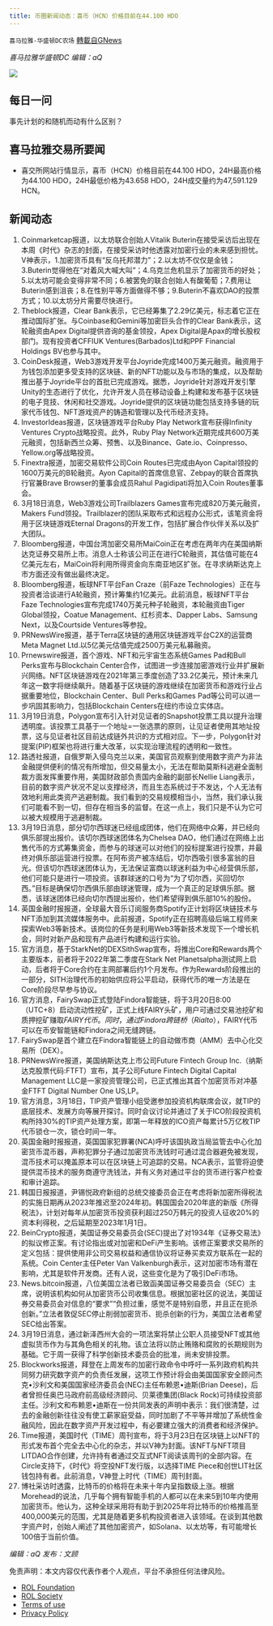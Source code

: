 ```yaml
---
title: 币圈新闻动态：喜币（HCN）价格目前在44.100 HDO
---
```

`喜马拉雅-华盛顿DC农场` [轉載自GNews](https://gnews.org/zh-hans/2191073/)

*喜马拉雅华盛顿DC 编辑：aQ*

![](http://himalayawashingtondc.org/wp-content/uploads/2021/07/ScreenShot-2021-07-31-at-16.20.22@2x.png)



## 每日一问





事先计划的和随机而动有什么区别？





## 喜马拉雅交易所要闻





- 喜交所网站行情显示，喜币（HCN）价格目前在44.100 HDO，24H最高价格为44.100 HDO，24H最低价格为43.658 HDO，24H成交量约为47,591.129 HCN。






## 新闻动态





1. Coinmarketcap报道，以太坊联合创始人Vitalik Buterin在接受采访后出现在本周《时代》杂志的封面，在接受采访时他透露对加密行业的未来感到担忧。V神表示，1.加密货币具有“反乌托邦潜力”；2.以太坊不仅仅是金钱；3.Buterin觉得他在“对着风大喊大叫”；4.乌克兰危机显示了加密货币的好处；5.以太坊可能会变得非常不同；6.被罢免的联合创始人有酸葡萄；7.费用让Buterin感到沮丧；8.在性别平等方面做得不够；9.Buterin不喜欢DAO的投票方式；10.以太坊分片需要尽快进行。
2. Theblock报道，Clear Bank表示，它已经筹集了2.29亿美元，标志着它正在推动国际扩张。与Coinbase和Gemini等加密巨头合作的Clear Bank表示，这轮融资由Apex Digital提供咨询的基金领投，Apex Digital是Apax的增长股权部门。现有投资者CFFIUK Ventures(Barbados)Ltd和PPF Financial Holdings BV也参与其中。
3. CoinDesk报道，Web3游戏开发平台Joyride完成1400万美元融资。融资用于为钱包添加更多受支持的区块链、新的NFT功能以及与市场的集成，以及帮助推出基于Joyride平台的首批已完成游戏。据悉，Joyride针对游戏开发引擎Unity的生态进行了优化，允许开发人员在移动设备上构建和发布基于区块链的电子竞技、休闲和社交游戏。Joyride提供的区块链功能包括支持多链的玩家代币钱包、NFT游戏资产的铸造和管理以及代币经济支持。
4. InvestorIdeas报道，区块链游戏平台Ruby Play Network宣布获得Infinity Ventures Crypto战略投资。此外，Ruby Play Network近期完成共600万美元融资，包括新西兰众筹、预售、以及Binance、Gate.io、Coinpresso、Yellow.org等战略投资。
5. Finextra报道，加密交易软件公司Coin Routes已完成由Ayon Capital领投的1600万美元的B轮融资。Ayon Capital的首席信息官、Zebpay的联合首席执行官兼Brave Browser的董事会成员Rahul Pagidipati将加入Coin Routes董事会。
6. 3月18日消息，Web3游戏公司Trailblazers Games宣布完成820万美元融资，Makers Fund领投。Trailblazer的团队采取布式和远程办公形式，该笔资金将用于区块链游戏Eternal Dragons的开发工作，包括扩展合作伙伴关系以及扩大团队。
7. Bloomberg报道，中国台湾加密交易所MaiCoin正在考虑在两年内在美国纳斯达克证券交易所上市。消息人士称该公司正在进行C轮融资，其估值可能在4亿美元左右，MaiCoin将利用所得资金向东南亚地区扩张。在寻求纳斯达克上市方面还没有做出最终决定。
8. Bloomberg报道，板球NFT平台Fan Craze（前Faze Technologies）正在与投资者洽谈进行A轮融资，预计筹集约1亿美元。此前消息，板球NFT平台Faze Technologies宣布完成1740万美元种子轮融资，本轮融资由Tiger Global领投，Coatue Management、红杉资本、Dapper Labs、Samsung Next，以及Courtside Ventures等参投。
9. PRNewsWire报道，基于Terra区块链的通用区块链游戏平台C2X的运营商Meta Magnet Ltd.以5亿美元估值完成2500万美元私募融资。
10. Prnewswire报道，首个游戏、NFT和元宇宙生态系统Games Pad和Bull Perks宣布与Blockchain Center合作，试图进一步连接加密游戏行业并扩展新兴网络。NFT区块链游戏在2021年第三季度创造了33.2亿美元，预计未来几年这一数字将继续飙升。随着基于区块链的游戏继续在加密货币和游戏行业占据重要地位，Blockchain Center、Bull Perks和Games Pad等公司可以进一步巩固其影响力，包括Blockchain Centers在纽约市设立实体店。
11. 3月19日消息，Polygon宣布引入针对见证者的Snapshot投票工具以提升治理透明度。该投票工具基于一个地址=一张选票的原则，让见证者使用其地址投票，这与见证者社区目前达成链外共识的方式相对应。下一步，Polygon针对提案(PIP)框架也将进行重大改革，以实现治理流程的透明和一致性。
12. 路透社报道，自俄罗斯入侵乌克兰以来，美国官员观察到使用数字资产为非法金融提供便利的情况有所增加，但交易量太小，无法在帮助莫斯科逃避全面制裁方面发挥重要作用，美国财政部负责国内金融的副部长Nellie Liang表示，目前的数字资产状况不足以支撑经济，而且生态系统过于不发达，个人无法有效地利用此类资产逃避制裁。我们看到的交易规模相当小，当然，我们承认我们可能看不到一切，但存在相当多的监督。在这一点上，我们只是不认为它可以被大规模用于逃避制裁。
13. 3月19日消息，部分切尔西球迷已经组成团体，他们在网络中众筹，并已经向俱乐部提出报价。该切尔西球迷团体名为Chelsea DAO，他们通过在网络上出售代币的方式筹集资金，而参与的球迷可以对他们的投标提案进行投票，并最终对俱乐部运营进行投票。在阿布资产被冻结后，切尔西吸引很多富翁的目光。但该切尔西球迷团体认为，无法保证富商以球迷利益为中心经营俱乐部，他们可能只是进行一项投资。该群球迷的口号为“为了切尔西，买回切尔西。”目标是确保切尔西俱乐部由球迷管理，成为一个真正的足球俱乐部。据悉，该球迷团体已经向切尔西提出报价，他们希望得到俱乐部10%的股份。
14. 英国金融时报报道，全球最大音乐订阅服务商Spotify正计划将区块链技术与NFT添加到其流媒体服务中。此前报道，Spotify正在招聘高级后端工程师来探索Web3等新技术。该岗位的任务是利用Web3等新技术发现下一个增长机会，同时对新产品和现有产品进行构建和运行实验。
15. 官方消息，基于StarkNet的DEXSithSwap宣布，将推出Core和Rewards两个主要版本，前者将于2022年第二季度在Stark Net Planetsalpha测试网上启动，后者将于Core合约在主网部署后约1个月发布。作为Rewards阶段推出的一部分，SITH治理代币的初始供应将公平启动，获得代币的唯一方法是在Core阶段尽早参与协议。
16. 官方消息，FairySwap正式登陆Findora智能链，将于3月20日8:00（UTC+8）启动流动性挖矿，正式上线FAIRY头矿，用户可通过交易池挖矿和质押挖矿赚取$FAIRY代币。同时，通过Findora跨链桥（Rialto），$FAIRY代币可以在币安智能链和Findora之间无缝跨链。
17. FairySwap是首个建立在Findora智能链上的自动做市商（AMM）去中心化交易所（DEX）。
18. PRNewsWire报道，美国纳斯达克上市公司Future Fintech Group Inc.（纳斯达克股票代码:FTFT）宣布，其子公司Future Fintech Digital Capital Management LLC是一家投资管理公司，已正式推出其首个加密货币对冲基金FTFT Digital Number One US,LP。
19. 官方消息，3月18日，TIP资产管理小组受邀参加投资机构联席会议，就TIP的底层技术、发展方向等展开探讨。同时会议讨论并通过了关于ICO阶段投资机构所持30%的TIP资产处理方案，即第一年释放的ICO资产每累计5万亿枚TIP代币锁仓一次，锁仓时间一年。
20. 英国金融时报报道，英国国家犯罪署(NCA)呼吁该国执政当局监管去中心化加密货币混币器，声称犯罪分子通过加密货币洗钱时可通过混合器避免被发现，混币技术可以掩盖原本可以在区块链上可追踪的交易。NCA表示，监管将迫使提供混币技术的服务商遵守洗钱法，并有义务对通过平台的货币进行客户检查和审计追踪。
21. 韩国日报报道，尹锡悦政府新组的总统交接委员会正在考虑将新加密所得税法的实施日期再从2023年推迟至2024年初。韩国国会2020年底的新版《所得税法》，计划对每年从加密货币投资获利超过250万韩元的投资人征收20%的资本利得税，之后延期至2023年1月1日。
22. BeinCrypto报道，美国证券交易委员会(SEC)提出了对1934年《证券交易法》的拟议修正案。有讨论指出或对加密和DeFi产生影响。该修正案要求交易所的定义包括：提供使用非公司交易权益和通信协议将证券买卖双方联系在一起的系统。Coin Center主任Peter Van Valkenburgh表示，这对加密市场有潜在影响，尤其是软件开发商。还有人说，这些变化是为了吸引DeFi市场。
23. News.bitcoin报道，八位美国立法者已致函美国证券交易委员会（SEC）主席，说明该机构如何从加密货币公司收集信息。根据加密社区的说法，美国证券交易委员会对信息的“要求”“负担过重，感觉不是特别自愿，并且正在扼杀创新。”立法者敦促SEC停止削弱加密货币、扼杀创新的行为，美国立法者希望SEC给出答案。
24. 3月19日消息，通过新泽西州大会的一项法案将禁止公职人员接受NFT或其他虚拟货币作为与其角色相关的礼物。该立法将以防止贿赂和腐败的长期规则为基础。它于周一获得了科学创新技术委员会的批准，尚未安排投票。
25. Blockworks报道，拜登在上周发布的加密行政命令中呼吁一系列政府机构共同努力研究数字资产的负责任发展，这项工作预计将会由美国国家安全顾问杰克•沙利文和美国国家经济委员会(NEC)主任布赖恩•迪斯(Brian Deese)，后者曾担任奥巴马政府前高级经济顾问、贝莱德集团(Black Rock)可持续投资部主任。沙利文和布赖恩•迪斯在一份共同发表的声明中表示：我们很清楚，过去的金融创新往往没有使工薪家庭受益，同时加剧了不平等并增加了系统性金融风险，因此在数字资产开发过程中，有必要建立强大的消费者和经济保护。
26. Time报道，美国时代（TIME）周刊宣布，将于3月23日在区块链上以NFT的形式发布首个完全去中心化的杂志，并以V神为封面。该NFT与NFT项目LITDAO合作创建，允许持有者通过交互式NFT阅读该周刊的全部内容。在Circle支持下，《时代》将空投NFT发行版，以选择TIME Piece和创世LIT社区钱包持有者。此前消息，V神登上时代（TIME）周刊封面。
27. 博社采访时透露，比特币的价格将在未来十年内呈指数级上涨。根据Morehead的说法，几乎每个拥有智能手机的人都可以在未来5到10年内使用加密货币。他认为，这种全球采用将有助于到2025年将比特币的价格推高至400,000美元的范围，尤其是随着更多机构投资者进入该领域。在谈到其他数字资产时，创始人阐述了其他加密资产，如Solana、以太坊等，有可能增长100倍于当前价值。





*编辑：aQ
发布：文顾*


 
 

免责声明：本文内容仅代表作者个人观点，平台不承担任何法律风险。

- [ROL Foundation](https://rolfoundation.org/)
- [ROL Society](https://rolsociety.org/)
- [Terms of use](https://gnews.org/terms-of-use-3/)
- [Privacy Policy](https://gnews.org/privacy-policy/)
